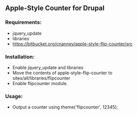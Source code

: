 ## Apple-Style Counter for Drupal

### Requirements:
- jquery_update
- libraries
- https://bitbucket.org/cnanney/apple-style-flip-counter/src

### Installation:
- Enable jquery_update and libraries
- Move the contents of apple-style-flip-counter to sites/all/libraries/flipcounter
- Enable flipcounter module.

### Usage:
- Output a counter using theme('flipcounter', 12345);
